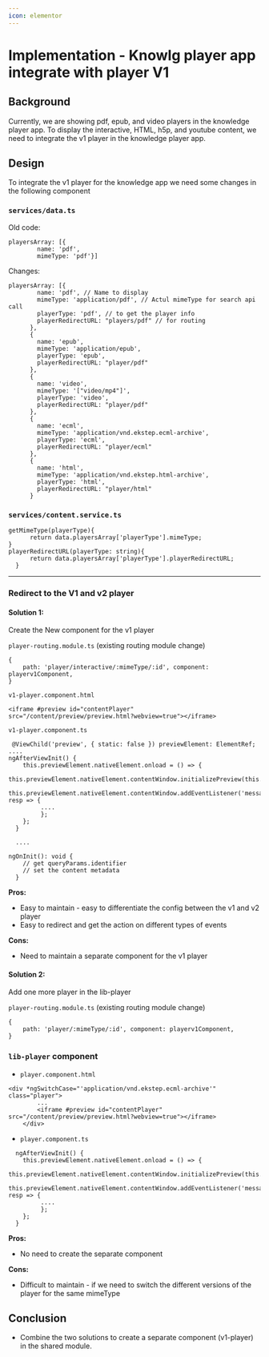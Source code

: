 ```yaml
---
icon: elementor
---
```


# Implementation - Knowlg player app integrate with player V1

## Background <a href="#implementation-knowlgplayerappintegratewithplayerv1-background" id="implementation-knowlgplayerappintegratewithplayerv1-background"></a>

Currently, we are showing pdf, epub, and video players in the knowledge player app. To display the interactive, HTML, h5p, and youtube content, we need to integrate the v1 player in the knowledge player app.

## Design <a href="#implementation-knowlgplayerappintegratewithplayerv1-design" id="implementation-knowlgplayerappintegratewithplayerv1-design"></a>

To integrate the v1 player for the knowledge app we need some changes in the following component

### `services/data.ts` <a href="#implementation-knowlgplayerappintegratewithplayerv1-services-data.ts" id="implementation-knowlgplayerappintegratewithplayerv1-services-data.ts"></a>

Old code:

```
playersArray: [{
        name: 'pdf',
        mimeType: 'pdf'}]
```

Changes:

```
playersArray: [{
        name: 'pdf', // Name to display
        mimeType: 'application/pdf', // Actul mimeType for search api call
        playerType: 'pdf', // to get the player info
        playerRedirectURL: "players/pdf" // for routing 
      },
      {
        name: 'epub',
        mimeType: 'application/epub',
        playerType: 'epub',
        playerRedirectURL: "player/pdf"
      },
      {
        name: 'video',
        mimeType: '["video/mp4"]',
        playerType: 'video',
        playerRedirectURL: "player/pdf"
      },
      {
        name: 'ecml',
        mimeType: 'application/vnd.ekstep.ecml-archive',
        playerType: 'ecml',
        playerRedirectURL: "player/ecml"
      },
      {
        name: 'html',
        mimeType: 'application/vnd.ekstep.html-archive',
        playerType: 'html',
        playerRedirectURL: "player/html"
      }
```

### `services/content.service.ts` <a href="#implementation-knowlgplayerappintegratewithplayerv1-services-content.service.ts" id="implementation-knowlgplayerappintegratewithplayerv1-services-content.service.ts"></a>

```
getMimeType(playerType){
      return data.playersArray['playerType'].mimeType;
}
playerRedirectURL(playerType: string){
      return data.playersArray['playerType'].playerRedirectURL;
  }
```

***

### Redirect to the V1 and v2 player <a href="#implementation-knowlgplayerappintegratewithplayerv1-redirecttothev1andv2player" id="implementation-knowlgplayerappintegratewithplayerv1-redirecttothev1andv2player"></a>

#### Solution 1: <a href="#implementation-knowlgplayerappintegratewithplayerv1-solution1" id="implementation-knowlgplayerappintegratewithplayerv1-solution1"></a>

Create the New component for the v1 player

`player-routing.module.ts` (existing routing module change)

```
{
    path: 'player/interactive/:mimeType/:id', component: playerv1Component,
}
```

`v1-player.component.html`

```
<iframe #preview id="contentPlayer" src="/content/preview/preview.html?webview=true"></iframe>
```

`v1-player.component.ts`

```
 @ViewChild('preview', { static: false }) previewElement: ElementRef;
....
ngAfterViewInit() {
    this.previewElement.nativeElement.onload = () => {
        this.previewElement.nativeElement.contentWindow.initializePreview(this.playerConfig);
        this.previewElement.nativeElement.contentWindow.addEventListener('message', resp => {
         ....
         };
    };
  }
  
  ....

ngOnInit(): void {
    // get queryParams.identifier
    // set the content metadata
  }
```

**Pros:**

* Easy to maintain - easy to differentiate the config between the v1 and v2 player
* Easy to redirect and get the action on different types of events

**Cons:**

* Need to maintain a separate component for the v1 player

#### Solution 2: <a href="#implementation-knowlgplayerappintegratewithplayerv1-solution2" id="implementation-knowlgplayerappintegratewithplayerv1-solution2"></a>

Add one more player in the lib-player

`player-routing.module.ts` (existing routing module change)

```
{
    path: 'player/:mimeType/:id', component: playerv1Component,
}
```

### `lib-player` component <a href="#implementation-knowlgplayerappintegratewithplayerv1-lib-playercomponent" id="implementation-knowlgplayerappintegratewithplayerv1-lib-playercomponent"></a>

* `player.component.html`

```
<div *ngSwitchCase="'application/vnd.ekstep.ecml-archive'" class="player">
        ...
        <iframe #preview id="contentPlayer" src="/content/preview/preview.html?webview=true"></iframe>
    </div>
```

* `player.component.ts`

```
  ngAfterViewInit() {
    this.previewElement.nativeElement.onload = () => {
        this.previewElement.nativeElement.contentWindow.initializePreview(this.playerConfig);
        this.previewElement.nativeElement.contentWindow.addEventListener('message', resp => {
         ....
         };
    };
  }
```

**Pros:**

* No need to create the separate component

**Cons:**

* Difficult to maintain - if we need to switch the different versions of the player for the same mimeType

## Conclusion <a href="#implementation-knowlgplayerappintegratewithplayerv1-conclusion" id="implementation-knowlgplayerappintegratewithplayerv1-conclusion"></a>

* Combine the two solutions to create a separate component (v1-player) in the shared module.
